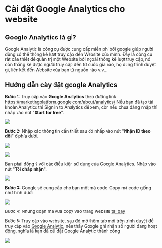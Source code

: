 # Cài đặt Google Analytics cho website
## Google Analytics là gì?

Google Analytic là công cụ được cung cấp miễn phí bởi google giúp người dùng có thể thống kê lượt truy cập đến Website của mình. Đây là công cụ rất cần thiết để quản trị một Website bởi ngoài thống kê lượt truy cập, nó còn thống kê được người truy cập đến từ quốc gia nào, họ dùng trình duyệt gì, liên kết đến Website của bạn từ nguồn nào v.v...

## Hướng dẫn cày đặt google Analytics

**Bước 1:**  Truy cập vào **Google Analytics** theo đường link https://marketingplatform.google.com/about/analytics/ Nếu bạn đã tạo tài khoản Analytics thì
Sign in to Analytics để xem, còn nếu chưa đăng nhập thì nhấp vào nút "**Start for free**".

![](https://raw.githubusercontent.com/nhanhapi/manual/master/docs/website/img/cai-dat-google-analytics1.png)

**Bước 2:** Nhập các thông tin cần thiết sau đó nhấp vào nút "**Nhận ID theo dõi**" ở phía dưới.

![](https://raw.githubusercontent.com/nhanhapi/manual/master/docs/website/img/cai-dat-google-analytics2.png)

![](https://raw.githubusercontent.com/nhanhapi/manual/master/docs/website/img/cai-dat-google-analytics3.png)

Bạn phải đồng ý với các điều kiện sử dụng của Google Analytics. Nhấp vào nút "**Tôi chấp nhận**".

![](https://raw.githubusercontent.com/nhanhapi/manual/master/docs/website/img/cai-dat-google-analytics4.png)

**Bước 3:** Google sẽ cung cấp cho bạn một mã code. Copy mã code giống như hình dưới 

![](https://raw.githubusercontent.com/nhanhapi/manual/master/docs/website/img/cai-dat-google-analytics5.png)

Bước 4: Nhúng đoạn mã vừa copy vào trang website [tại đây](https://new.nhanh.vn/website/script/index?tab=add)

Bước 5: Truy cập vào website, sau đó mở thêm tab mới trên trình duyệt để truy cập vào [Google Analytic](https://analytics.google.com/analytics/web/provision/?authuser=0#/provision), nếu thấy Google ghi nhận số người đang hoạt động, nghĩa là bạn đã cài đặt Google Analytic thành công

![](https://raw.githubusercontent.com/nhanhapi/manual/master/docs/website/img/cai-dat-google-analytics6.png)

